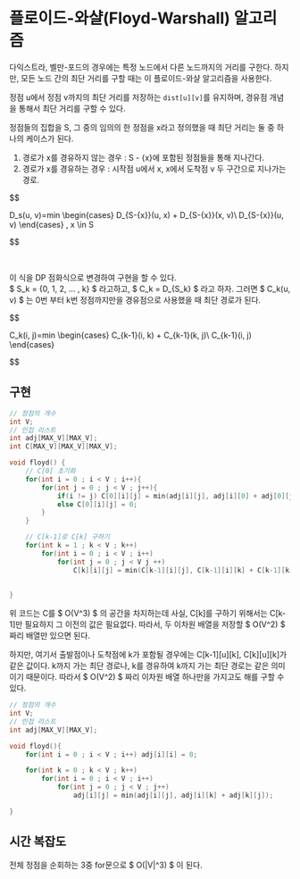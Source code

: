# 플로이드-와샬(Floyd-Warshall) 알고리즘  

다익스트라, 벨만-포드의 경우에는 특정 노드에서 다른 노드까지의 거리를 구한다. 
하지만, 모든 노드 간의 최단 거리를 구할 때는 이 플로이드-와샬 알고리즘을 사용한다.  

정점 u에서 정점 v까지의 최단 거리를 저장하는 ```dist[u][v]```를 유지하며, 
경유점 개념을 통해서 최단 거리를 구할 수 있다.

정점들의 집합을 S, 그 중의 임의의 한 정점을 x라고 정의했을 때 최단 거리는 둘 중 하나의 케이스가 된다.

1. 경로가 x를 경유하지 않는 경우 : S - {x}에 포함된 정점들을 통해 지나간다.
2. 경로가 x를 경유하는 경우 : 시작점 u에서 x, x에서 도착점 v 두 구간으로 지나가는 경로.

$$

D_s(u, v)=min
\begin{cases}
D_{S-{x}}(u, x) + D_{S-{x}}(x, v)\\
D_{S-{x}}(u, v)
\end{cases}
, x \in S

$$

<br/>

이 식을 DP 점화식으로 변경하여 구현을 할 수 있다.  
$ S_k = {0, 1, 2, ... , k} $ 라고하고, $ C_k = D_{S_k} $ 라고 하자. 
그러면 $ C_k(u, v) $ 는 0번 부터 k번 정점까지만을 경유점으로 사용했을 때 최단 경로가 된다.

$$

C_k(i, j)=min
\begin{cases}
C_{k-1}(i, k) + C_{k-1}(k, j)\\
C_{k-1}(i, j)
\end{cases}

$$



## 구현

``` cpp
// 정점의 개수
int V;
// 인접 리스트
int adj[MAX_V][MAX_V];
int C[MAX_V][MAX_V][MAX_V];

void floyd() {
	// C[0] 초기화
	for(int i = 0 ; i < V ; i++){
		for(int j = 0 ; j < V ; j++){
			if(i != j) C[0][i][j] = min(adj[i][j], adj[i][0] + adj[0][j]);
			else C[0][i][j] = 0;
		}
	}

	// C[k-1]로 C[k] 구하기
	for(int k = 1 ; k < V ; k++)
		for(int i = 0 ; i < V ; i++)
			for(int j = 0 ; j < V j ++)
				C[k][i][j] = min(C[k-1][i][j], C[k-1][i][k] + C[k-1][k][j]);
		
	
}
```

위 코드는 C를 $ O(V^3) $ 의 공간을 차지하는데 사실, C[k]를 구하기 위해서는 C[k-1]만 필요하지 그 이전의 값은 필요없다.
따라서, 두 이차원 배열을 저장할 $ O(V^2) $ 짜리 배열만 있으면 된다.  

하지만, 여기서 출발점이나 도착점에 k가 포함될 경우에는 C[k-1][u][k], C[k][u][k]가 같은 값이다. 
k까지 가는 최단 경로나, k를 경유하여 k까지 가는 최단 경로는 같은 의미이기 때문이다. 
따라서 $ O(V^2) $ 짜리 이차원 배열 하나만을 가지고도 해를 구할 수 있다.

``` cpp
// 정점의 개수
int V;
// 인접 리스트
int adj[MAX_V][MAX_V];

void floyd(){
	for(int i = 0 ; i < V ; i++) adj[i][i] = 0;

	for(int k = 0 ; k < V ; k++)
		for(int i = 0 ; i < V ; i++)
			for(int j = 0 ; j < V ; j++)
				adj[i][j] = min(adj[i][j], adj[i][k] + adj[k][j]);

}
```

## 시간 복잡도  

전체 정점을 순회하는 3중 for문으로 $ O(\|V\|^3) $ 이 된다.